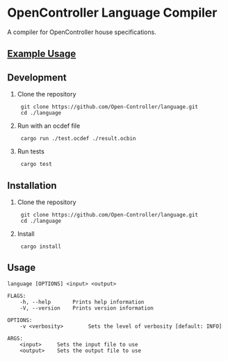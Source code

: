 # OpenController Language Compiler

A compiler for OpenController house specifications.

## [Example Usage](test/example)

## Development

1. Clone the repository

        git clone https://github.com/Open-Controller/language.git
        cd ./language

2. Run with an ocdef file

        cargo run ./test.ocdef ./result.ocbin

3. Run tests

        cargo test

## Installation

1. Clone the repository

        git clone https://github.com/Open-Controller/language.git
        cd ./language

2. Install

        cargo install

## Usage

    language [OPTIONS] <input> <output>

    FLAGS:
        -h, --help       Prints help information
        -V, --version    Prints version information

    OPTIONS:
        -v <verbosity>        Sets the level of verbosity [default: INFO]

    ARGS:
        <input>     Sets the input file to use
        <output>    Sets the output file to use

